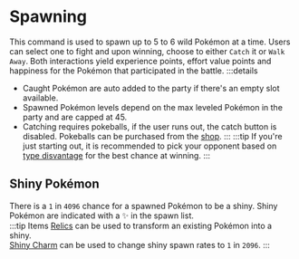 # Spawning

This command is used to spawn up to 5 to 6 wild Pokémon at a time. Users can select one to fight and upon winning, choose to either `Catch` it or `Walk Away`. Both interactions yield experience points, effort value points and happiness for the Pokémon that participated in the battle.
:::details
- Caught Pokémon are auto added to the party if there's an empty slot available.
- Spawned Pokémon levels depend on the max leveled Pokémon in the party and are capped at 45.
- Catching requires pokeballs, if the user runs out, the catch button is disabled. Pokeballs can be purchased from the [shop](/commands/shop.html).
:::
:::tip
If you're just starting out, it is recommended to pick your opponent based on [type disvantage](https://bulbapedia.bulbagarden.net/wiki/Type) for the best chance at winning.
:::

## Shiny Pokémon

There is a `1` in `4096` chance for a spawned Pokémon to be a shiny. Shiny Pokémon are indicated with a ✨ in the spawn list.<br>
:::tip Items
[Relics](https://pokecord.org/items) can be used to transform an existing Pokémon into a shiny.<br>
[Shiny Charm](https://bulbapedia.bulbagarden.net/wiki/Shiny_Charm) can be used to change shiny spawn rates to `1` in `2096`.
:::